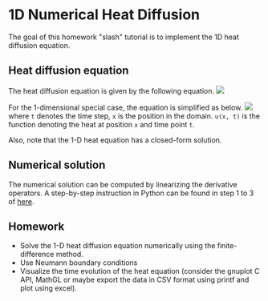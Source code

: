 # 1D Numerical Heat Diffusion 
The goal of this homework "slash" tutorial is to implement the 1D heat diffusion equation. 

## Heat diffusion equation
The heat diffusion equation is given by the following equation.
<img src="https://render.githubusercontent.com/render/math?math=\frac{\partial u}{\partial t} = \alpha \nabla^2 u">

For the 1-dimensional special case, the equation is simplified as below.
<img src="https://render.githubusercontent.com/render/math?math=\frac{\round u}{\round t} = \alpha \frac{\round^2 u}{\round x^2}">
where `t` denotes the time step, `x` is the position in the domain.
`u(x, t)` is the function denoting the heat at position `x` and time point `t`.

Also, note that the 1-D heat equation has a closed-form solution.

## Numerical solution
The numerical solution can be computed by linearizing the derivative operators.
A step-by-step instruction in Python can be found in step 1 to 3 of [here](https://lorenabarba.com/blog/cfd-python-12-steps-to-navier-stokes/).

## Homework
* Solve the 1-D heat diffusion equation numerically using the finite-difference method.
* Use Neumann boundary conditions
* Visualize the time evolution of the heat equation (consider the gnuplot C API, MathGL or maybe export the data in CSV format using printf and plot using excel).






